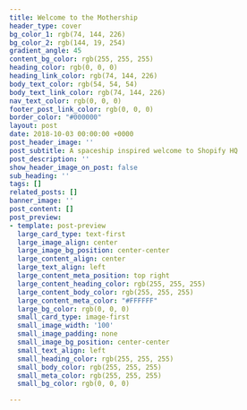 ```yaml
---
title: Welcome to the Mothership
header_type: cover
bg_color_1: rgb(74, 144, 226)
bg_color_2: rgb(144, 19, 254)
gradient_angle: 45
content_bg_color: rgb(255, 255, 255)
heading_color: rgb(0, 0, 0)
heading_link_color: rgb(74, 144, 226)
body_text_color: rgb(54, 54, 54)
body_text_link_color: rgb(74, 144, 226)
nav_text_color: rgb(0, 0, 0)
footer_post_link_color: rgb(0, 0, 0)
border_color: "#000000"
layout: post
date: 2018-10-03 00:00:00 +0000
post_header_image: ''
post_subtitle: A spaceship inspired welcome to Shopify HQ
post_description: ''
show_header_image_on_post: false
sub_heading: ''
tags: []
related_posts: []
banner_image: ''
post_content: []
post_preview:
- template: post-preview
  large_card_type: text-first
  large_image_align: center
  large_image_bg_position: center-center
  large_content_align: center
  large_text_align: left
  large_content_meta_position: top right
  large_content_heading_color: rgb(255, 255, 255)
  large_content_body_color: rgb(255, 255, 255)
  large_content_meta_color: "#FFFFFF"
  large_bg_color: rgb(0, 0, 0)
  small_card_type: image-first
  small_image_width: '100'
  small_image_padding: none
  small_image_bg_position: center-center
  small_text_align: left
  small_heading_color: rgb(255, 255, 255)
  small_body_color: rgb(255, 255, 255)
  small_meta_color: rgb(255, 255, 255)
  small_bg_color: rgb(0, 0, 0)

---
```

